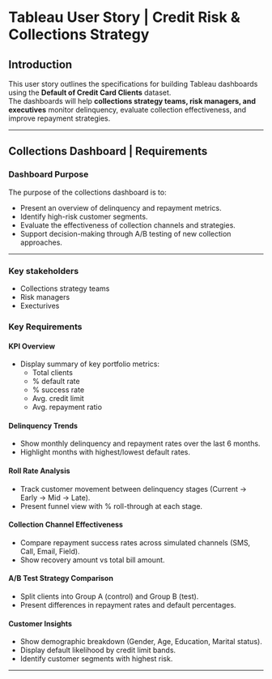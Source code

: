 # Tableau User Story | Credit Risk & Collections Strategy

## Introduction
This user story outlines the specifications for building Tableau dashboards using the **Default of Credit Card Clients** dataset.  
The dashboards will help **collections strategy teams, risk managers, and executives** monitor delinquency, evaluate collection effectiveness, and improve repayment strategies.

---

## Collections Dashboard | Requirements

### Dashboard Purpose
The purpose of the collections dashboard is to:
- Present an overview of delinquency and repayment metrics.  
- Identify high-risk customer segments.  
- Evaluate the effectiveness of collection channels and strategies.  
- Support decision-making through A/B testing of new collection approaches.

---

### Key stakeholders
- Collections strategy teams 
- Risk managers  
- Execturives  


### Key Requirements

#### KPI Overview
- Display summary of key portfolio metrics:  
  - Total clients  
  - % default rate
  - % success rate
  - Avg. credit limit  
  - Avg. repayment ratio

#### Delinquency Trends
- Show monthly delinquency and repayment rates over the last 6 months.  
- Highlight months with highest/lowest default rates.  


#### Roll Rate Analysis
- Track customer movement between delinquency stages (Current → Early → Mid → Late).  
- Present funnel view with % roll-through at each stage.  

#### Collection Channel Effectiveness
- Compare repayment success rates across simulated channels (SMS, Call, Email, Field).  
- Show recovery amount vs total bill amount.  

#### A/B Test Strategy Comparison
- Split clients into Group A (control) and Group B (test).  
- Present differences in repayment rates and default percentages.  

#### Customer Insights
- Show demographic breakdown (Gender, Age, Education, Marital status).  
- Display default likelihood by credit limit bands.  
- Identify customer segments with highest risk.  

---


